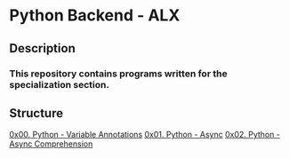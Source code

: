 # Python Backend - ALX
##  Description
### This repository contains programs written for the specialization section.

## Structure
[0x00. Python - Variable Annotations](https://github.com/geeflows44/alx-backend-python/edit/master/README.md)
[0x01. Python - Async](https://github.com/geeflows44/alx-backend-python/edit/master/README.md)
[0x02. Python - Async Comprehension](https://github.com/geeflows44/alx-backend-python/edit/master/README.md)
